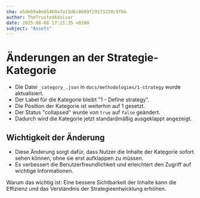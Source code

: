 ```yaml
---
sha: a5deb9a8e654b0a7a13d6c0609f29173220c9f6b
author: TheTrustedAdvisor
date: 2025-08-08 17:21:35 +0200
subject: "Assets"
---
```


  # Änderungen an der Strategie-Kategorie

- Die Datei `_category_.json` in `docs/methodologies/1-strategy` wurde aktualisiert.
- Der Label für die Kategorie bleibt "1 - Define strategy".
- Die Position der Kategorie ist weiterhin auf 1 gesetzt.
- Der Status "collapsed" wurde von `true` auf `false` geändert.
- Dadurch wird die Kategorie jetzt standardmäßig ausgeklappt angezeigt.

## Wichtigkeit der Änderung

- Diese Änderung sorgt dafür, dass Nutzer die Inhalte der Kategorie sofort sehen können, ohne sie erst aufklappen zu müssen.
- Es verbessert die Benutzerfreundlichkeit und erleichtert den Zugriff auf wichtige Informationen.

Warum das wichtig ist: Eine bessere Sichtbarkeit der Inhalte kann die Effizienz und das Verständnis der Strategieentwicklung erhöhen.
